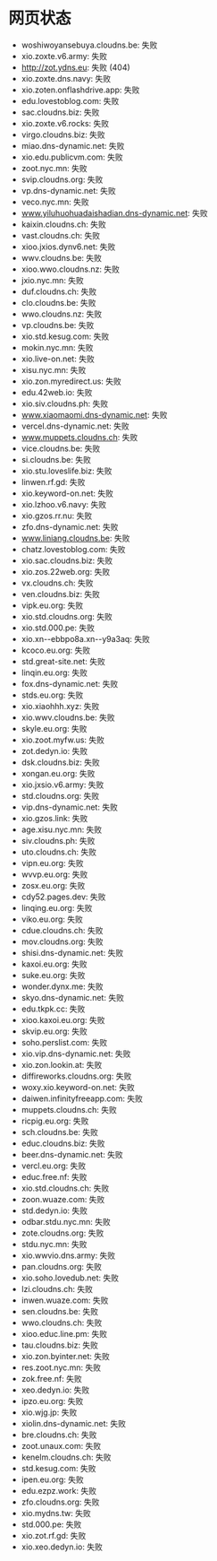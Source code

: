 # 网页状态
- woshiwoyansebuya.cloudns.be: 失败
- xio.zoxte.v6.army: 失败
- http://zot.ydns.eu: 失败 (404)
- xio.zoxte.dns.navy: 失败
- xio.zoten.onflashdrive.app: 失败
- edu.lovestoblog.com: 失败
- sac.cloudns.biz: 失败
- xio.zoxte.v6.rocks: 失败
- virgo.cloudns.biz: 失败
- miao.dns-dynamic.net: 失败
- xio.edu.publicvm.com: 失败
- zoot.nyc.mn: 失败
- svip.cloudns.org: 失败
- vp.dns-dynamic.net: 失败
- veco.nyc.mn: 失败
- www.yiluhuohuadaishadian.dns-dynamic.net: 失败
- kaixin.cloudns.ch: 失败
- vast.cloudns.ch: 失败
- xioo.jxios.dynv6.net: 失败
- wwv.cloudns.be: 失败
- xioo.wwo.cloudns.nz: 失败
- jxio.nyc.mn: 失败
- duf.cloudns.ch: 失败
- clo.cloudns.be: 失败
- wwo.cloudns.nz: 失败
- vp.cloudns.be: 失败
- xio.std.kesug.com: 失败
- mokin.nyc.mn: 失败
- xio.live-on.net: 失败
- xisu.nyc.mn: 失败
- xio.zon.myredirect.us: 失败
- edu.42web.io: 失败
- xio.siv.cloudns.ph: 失败
- www.xiaomaomi.dns-dynamic.net: 失败
- vercel.dns-dynamic.net: 失败
- www.muppets.cloudns.ch: 失败
- vice.cloudns.be: 失败
- si.cloudns.be: 失败
- xio.stu.loveslife.biz: 失败
- linwen.rf.gd: 失败
- xio.keyword-on.net: 失败
- xio.lzhoo.v6.navy: 失败
- xio.gzos.rr.nu: 失败
- zfo.dns-dynamic.net: 失败
- www.liniang.cloudns.be: 失败
- chatz.lovestoblog.com: 失败
- xio.sac.cloudns.biz: 失败
- xio.zos.22web.org: 失败
- vx.cloudns.ch: 失败
- ven.cloudns.biz: 失败
- vipk.eu.org: 失败
- xio.std.cloudns.org: 失败
- xio.std.000.pe: 失败
- xio.xn--ebbpo8a.xn--y9a3aq: 失败
- kcoco.eu.org: 失败
- std.great-site.net: 失败
- linqin.eu.org: 失败
- fox.dns-dynamic.net: 失败
- stds.eu.org: 失败
- xio.xiaohhh.xyz: 失败
- xio.wwv.cloudns.be: 失败
- skyle.eu.org: 失败
- xio.zoot.myfw.us: 失败
- zot.dedyn.io: 失败
- dsk.cloudns.biz: 失败
- xongan.eu.org: 失败
- xio.jxsio.v6.army: 失败
- std.cloudns.org: 失败
- vip.dns-dynamic.net: 失败
- xio.gzos.link: 失败
- age.xisu.nyc.mn: 失败
- siv.cloudns.ph: 失败
- uto.cloudns.ch: 失败
- vipn.eu.org: 失败
- wvvp.eu.org: 失败
- zosx.eu.org: 失败
- cdy52.pages.dev: 失败
- linqing.eu.org: 失败
- viko.eu.org: 失败
- cdue.cloudns.ch: 失败
- mov.cloudns.org: 失败
- shisi.dns-dynamic.net: 失败
- kaxoi.eu.org: 失败
- suke.eu.org: 失败
- wonder.dynx.me: 失败
- skyo.dns-dynamic.net: 失败
- edu.tkpk.cc: 失败
- xioo.kaxoi.eu.org: 失败
- skvip.eu.org: 失败
- soho.perslist.com: 失败
- xio.vip.dns-dynamic.net: 失败
- xio.zon.lookin.at: 失败
- diffireworks.cloudns.org: 失败
- woxy.xio.keyword-on.net: 失败
- daiwen.infinityfreeapp.com: 失败
- muppets.cloudns.ch: 失败
- ricpig.eu.org: 失败
- sch.cloudns.be: 失败
- educ.cloudns.biz: 失败
- beer.dns-dynamic.net: 失败
- vercl.eu.org: 失败
- educ.free.nf: 失败
- xio.std.cloudns.ch: 失败
- zoon.wuaze.com: 失败
- std.dedyn.io: 失败
- odbar.stdu.nyc.mn: 失败
- zote.cloudns.org: 失败
- stdu.nyc.mn: 失败
- xio.wwvio.dns.army: 失败
- pan.cloudns.org: 失败
- xio.soho.lovedub.net: 失败
- lzi.cloudns.ch: 失败
- inwen.wuaze.com: 失败
- sen.cloudns.be: 失败
- wwo.cloudns.ch: 失败
- xioo.educ.line.pm: 失败
- tau.cloudns.biz: 失败
- xio.zon.byinter.net: 失败
- res.zoot.nyc.mn: 失败
- zok.free.nf: 失败
- xeo.dedyn.io: 失败
- ipzo.eu.org: 失败
- xio.wjg.jp: 失败
- xiolin.dns-dynamic.net: 失败
- bre.cloudns.ch: 失败
- zoot.unaux.com: 失败
- kenelm.cloudns.ch: 失败
- std.kesug.com: 失败
- ipen.eu.org: 失败
- edu.ezpz.work: 失败
- zfo.cloudns.org: 失败
- xio.mydns.tw: 失败
- std.000.pe: 失败
- xio.zot.rf.gd: 失败
- xio.xeo.dedyn.io: 失败
